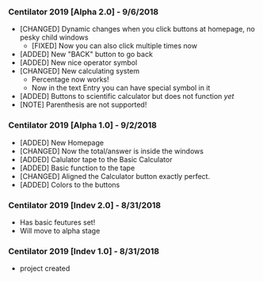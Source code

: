 ### Centilator 2019 [Alpha 2.0] - 9/6/2018
* [CHANGED] Dynamic changes when you click buttons at homepage, no pesky child windows
    * [FIXED] Now you can also click multiple times now
* [ADDED] New "BACK" button to go back
* [ADDED] New nice operator symbol
* [CHANGED] New calculating system
    * Percentage now works!
    * Now in the text Entry you can have special symbol in it
* [ADDED] Buttons to scientific calculator but does not function *yet*
* [NOTE] Parenthesis are not supported! 


### Centilator 2019 [Alpha 1.0] - 9/2/2018
* [ADDED] New Homepage
* [CHANGED] Now the total/answer is inside the windows
* [ADDED] Calulator tape to the Basic Calculator
* [ADDED] Basic function to the tape
* [CHANGED] Aligned the Calculator button exactly perfect.
* [ADDED] Colors to the buttons


### Centilator 2019 [Indev 2.0] - 8/31/2018
* Has basic feutures set!
* Will move to alpha stage


### Centilator 2019 [Indev 1.0] - 8/31/2018
* project created
